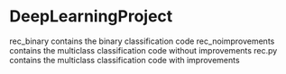# DeepLearningProject
rec_binary contains the binary classification code
rec_noimprovements contains the multiclass classification code without improvements
rec.py contains the multiclass classification code with improvements